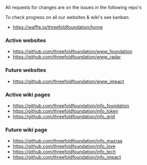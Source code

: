 All requests for changes are on the issues in the following repo's

To check progress on all our websites & wiki's see kanban:

- https://waffle.io/threefoldfoundation/home

### Active websites

- https://github.com/threefoldfoundation/www_foundation
- https://github.com/threefoldfoundation/www_radar


### Future websites

- https://github.com/threefoldfoundation/www_impact

### Active wiki pages

- https://github.com/threefoldfoundation/info_foundation
- https://github.com/threefoldfoundation/info_token
- https://github.com/threefoldfoundation/info_grid


### Future wiki page

- https://github.com/threefoldfoundation/info_mazraa
- https://github.com/threefoldfoundation/info_love
- https://github.com/threefoldfoundation/info_tech
- https://github.com/threefoldfoundation/info_impact
